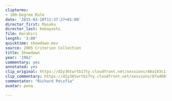 ```yaml
---
clipterms:
- 180-Degree Rule
date: '2015-03-20T11:37:27+01:00'
director_first: Masaku
director_last: Kobayashi
film: Harakiri
length: '3:00'
quicktime: showdown.mov
source: 2005 Criterion Collection
title: Showdown
year: '1962'
commentary: yes
annotated: yes
clip_original: https://d2y36twrtb17ty.cloudfront.net/sessions/48a193c1-bdca-4cb5-ba3b-a9b301739a2e/c73acff5-6212-4053-a14a-a9b301739a3c-4ec01e74-571b-47c6-87af-a9b301748334.mp4
clip_commentary: https://d2y36twrtb17ty.cloudfront.net/sessions/87ad68fa-6358-4901-bdb7-a9b301739855/3c7f72b4-376c-4d20-b965-a9b30173985f-d1b06e40-1364-4595-94ac-a9b3017460d5.mp4
commentator: "Richard Pe\xf1a"
avatar: pena

---
```

